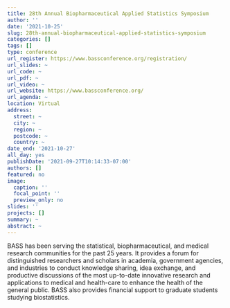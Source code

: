 ```yaml
---
title: 28th Annual Biopharmaceutical Applied Statistics Symposium
author: ''
date: '2021-10-25'
slug: 28th-annual-biopharmaceutical-applied-statistics-symposium
categories: []
tags: []
type: conference
url_register: https://www.bassconference.org/registration/
url_slides: ~
url_code: ~
url_pdf: ~
url_video: ~
url_website: https://www.bassconference.org/
url_agenda: ~
location: Virtual
address:
  street: ~
  city: ~
  region: ~
  postcode: ~
  country: ~
date_end: '2021-10-27'
all_day: yes
publishDate: '2021-09-27T10:14:33-07:00'
authors: []
featured: no
image:
  caption: ''
  focal_point: ''
  preview_only: no
slides: ''
projects: []
summary: ~
abstract: ~
---
```


<!--more-->
BASS has been serving the statistical, biopharmaceutical, and medical research communities for the past 25 years.  It provides a forum for distinguished researchers and scholars in academia, government agencies, and industries to conduct knowledge sharing, idea exchange, and productive discussions of the most up-to-date innovative research and applications to medical and health-care to enhance the health of the general public. BASS also provides financial support to graduate students studying biostatistics.
